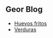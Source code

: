 ## Geor Blog

- [Huevos fritos](https://agenestar.github.io/geor_blog/recetas/huevos.md)
- [Verduras](https://github.com/agenestar/geor_blog/edit/master/recetas/verduras.md)
